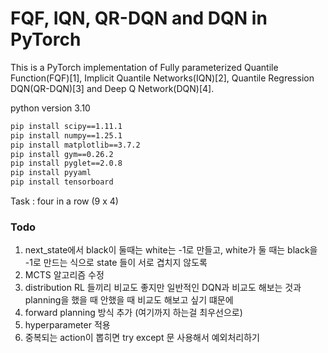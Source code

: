# FQF, IQN, QR-DQN and DQN in PyTorch

This is a PyTorch implementation of Fully parameterized Quantile Function(FQF)[1], Implicit Quantile Networks(IQN)[2], Quantile Regression DQN(QR-DQN)[3] and Deep Q Network(DQN)[4].

python version 3.10

```bash
pip install scipy==1.11.1
pip install numpy==1.25.1
pip install matplotlib==3.7.2
pip install gym==0.26.2
pip install pyglet==2.0.8
pip install pyyaml
pip install tensorboard
```

Task : four in a row (9 x 4)


### Todo

1. next_state에서 black이 둘때는 white는 -1로 만들고, white가 둘 때는 black을 -1로 만드는 식으로 state 들이 서로 겹치지 않도록
2. MCTS 알고리즘 수정
3. distribution RL 들끼리 비교도 좋지만 일반적인 DQN과 비교도 해보는 것과 planning을 했을 때 안했을 때 비교도 해보고 싶기 떄문에 
4. forward planning 방식 추가 (여기까지 하는걸 최우선으로)
5. hyperparameter 적용
6. 중복되는 action이 뽑히면 try except 문 사용해서 예외처리하기
